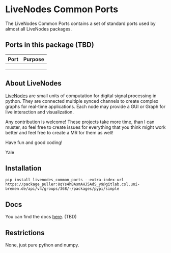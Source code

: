# LiveNodes Common Ports

The LiveNodes Common Ports contains a set of standard ports used by almost all LiveNodes packages.

## Ports in this package (TBD)
| Port          | Purpose                                                               |
| ------------- | --------------------------------------------------------------------- |
|               |                                                                       |
|               |                                                                       |
|               |                                                                       |

## About LiveNodes
[LiveNodes](https://livenodes.pages.csl.uni-bremen.de/livenodes/index.html) are small units of computation for digital signal processing in python. They are connected multiple synced channels to create complex graphs for real-time applications. Each node may provide a GUI or Graph for live interaction and visualization.

Any contribution is welcome! These projects take more time, than I can muster, so feel free to create issues for everything that you think might work better and feel free to create a MR for them as well!

Have fun and good coding!

Yale

## Installation

`pip install livenodes_common_ports --extra-index-url https://package_puller:8qYs4hBAsmAHJ5AdS_y9@gitlab.csl.uni-bremen.de/api/v4/groups/368/-/packages/pypi/simple`

## Docs

You can find the docs [here](https://livenodes.pages.csl.uni-bremen.de/packages/livenodes_common_ports/readme.html). (TBD)

## Restrictions

None, just pure python and numpy.
